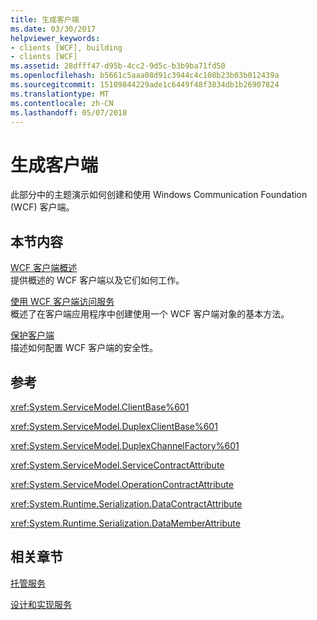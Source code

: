 ```yaml
---
title: 生成客户端
ms.date: 03/30/2017
helpviewer_keywords:
- clients [WCF], building
- clients [WCF]
ms.assetid: 28dfff47-d95b-4cc2-9d5c-b3b9ba71fd50
ms.openlocfilehash: b5661c5aaa08d91c3944c4c108b23b03b012439a
ms.sourcegitcommit: 15109844229ade1c6449f48f3834db1b26907824
ms.translationtype: MT
ms.contentlocale: zh-CN
ms.lasthandoff: 05/07/2018
---
```

# <a name="building-clients"></a>生成客户端
此部分中的主题演示如何创建和使用 Windows Communication Foundation (WCF) 客户端。  
  
## <a name="in-this-section"></a>本节内容  
 [WCF 客户端概述](../../../docs/framework/wcf/wcf-client-overview.md)  
 提供概述的 WCF 客户端以及它们如何工作。  
  
 [使用 WCF 客户端访问服务](../../../docs/framework/wcf/accessing-services-using-a-wcf-client.md)  
 概述了在客户端应用程序中创建使用一个 WCF 客户端对象的基本方法。  
  
 [保护客户端](../../../docs/framework/wcf/securing-clients.md)  
 描述如何配置 WCF 客户端的安全性。  
  
## <a name="reference"></a>参考  
 <xref:System.ServiceModel.ClientBase%601>  
  
 <xref:System.ServiceModel.DuplexClientBase%601>  
  
 <xref:System.ServiceModel.DuplexChannelFactory%601>  
  
 <xref:System.ServiceModel.ServiceContractAttribute>  
  
 <xref:System.ServiceModel.OperationContractAttribute>  
  
 <xref:System.Runtime.Serialization.DataContractAttribute>  
  
 <xref:System.Runtime.Serialization.DataMemberAttribute>  
  
## <a name="related-sections"></a>相关章节  
 [托管服务](../../../docs/framework/wcf/hosting-services.md)  
  
 [设计和实现服务](../../../docs/framework/wcf/designing-and-implementing-services.md)
